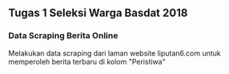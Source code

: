 <h2>Tugas 1 Seleksi Warga Basdat 2018</h2>

<h3>Data Scraping Berita Online</h3>

Melakukan data scraping dari laman website liputan6.com untuk memperoleh berita terbaru di kolom "Peristiwa"